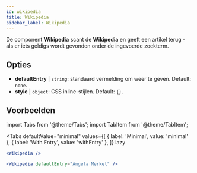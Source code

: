 ```yaml
---
id: wikipedia 
title: Wikipedia
sidebar_label: Wikipedia
---
```


De component **Wikipedia** scant de **Wikipedia** en geeft een artikel terug - als er iets geldigs wordt gevonden onder de ingevoerde zoekterm.

## Opties

* __defaultEntry__ | `string`: standaard vermelding om weer te geven. Default: `none`.
* __style__ | `object`: CSS inline-stijlen. Default: `{}`.


## Voorbeelden

import Tabs from '@theme/Tabs';
import TabItem from '@theme/TabItem';

<Tabs
    defaultValue="minimal"
    values={[
        { label: 'Minimal', value: 'minimal' },
        { label: 'With Entry', value: 'withEntry' },
    ]}
    lazy
>

<TabItem value="minimal">

```jsx live
<Wikipedia />
```

</TabItem>

<TabItem value="withEntry">

```jsx live
<Wikipedia defaultEntry="Angela Merkel" />
```

</TabItem>

</Tabs>
